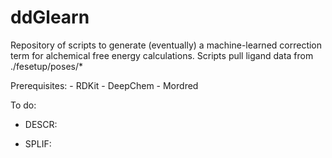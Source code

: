 # ddGlearn

Repository of scripts to generate (eventually) a machine-learned correction term for alchemical free energy calculations.
Scripts pull ligand data from ./fesetup/poses/*

Prerequisites:
	- RDKit
	- DeepChem
	- Mordred



To do:
- DESCR:

- SPLIF:
